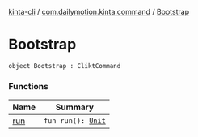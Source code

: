 [kinta-cli](../../index.md) / [com.dailymotion.kinta.command](../index.md) / [Bootstrap](./index.md)

# Bootstrap

`object Bootstrap : CliktCommand`

### Functions

| Name | Summary |
|---|---|
| [run](run.md) | `fun run(): `[`Unit`](https://kotlinlang.org/api/latest/jvm/stdlib/kotlin/-unit/index.html) |
